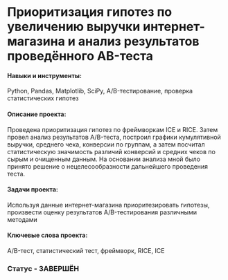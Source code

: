 # Приоритизация гипотез по увеличению выручки интернет-магазина и анализ результатов проведённого AB-теста

#### Навыки и инструменты: 
Python, Pandas, Matplotlib, SciPy, A/B-тестирование, проверка статистических гипотез
#### Описание проекта:
Проведена приоритизация гипотез по фреймворкам ICE и RICE. Затем провел анализ
результатов A/B-теста, построил графики кумулятивной выручки, среднего чека,
конверсии по группам, а затем посчитал статистическую значимость различий конверсий
и средних чеков по сырым и очищенным данным. На основании анализа мной было
принято решение о нецелесообразности дальнейшего проведения теста.
#### Задачи проекта: 
Используя данные интернет-магазина приоритезировать гипотезы, произвести оценку результатов A/B-тестирования различными методами
#### Ключевые слова проекта:
A/B-тест, статистический тест, фреймворк, RICE, ICE

### Статус - ЗАВЕРШЁН

